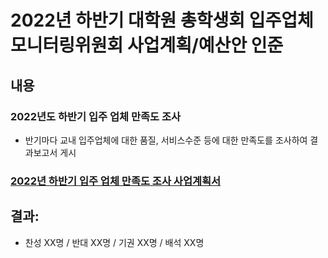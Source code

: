 2022년 하반기 대학원 총학생회 입주업체모니터링위원회 사업계획/예산안 인준
===

## 내용
### 2022년도 하반기 입주 업체 만족도 조사
- 반기마다 교내 입주업체에 대한 품질, 서비스수준 등에 대한 만족도를 조사하여 결과보고서 게시

### [2022년 하반기 입주 업체 만족도 조사 사업계획서](agenda07-1.md)

## 결과:
- 찬성 XX명 / 반대 XX명 / 기권 XX명 / 배석 XX명